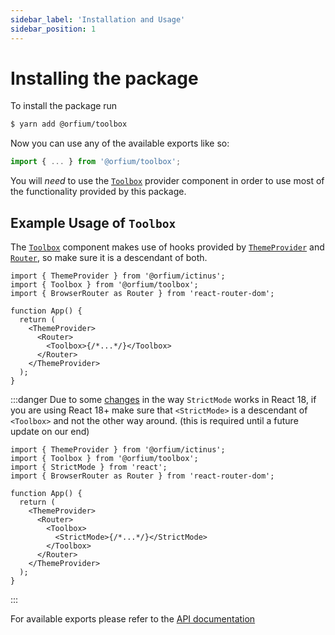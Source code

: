 ```yaml
---
sidebar_label: 'Installation and Usage'
sidebar_position: 1
---
```


# Installing the package

To install the package run

```bash
$ yarn add @orfium/toolbox
```

Now you can use any of the available exports like so:

```js
import { ... } from '@orfium/toolbox';
```

You will _need_ to use the [`Toolbox`](../../api/Components/Toolbox.mdx) provider component in order to use most of
the functionality provided by this package.

## Example Usage of `Toolbox`

The [`Toolbox`](../../api/Components/Toolbox.mdx) component makes use of hooks provided by [`ThemeProvider`](https://designlab.orfium.com/?path=/docs/design-system-themeprovider--setting-up-a-button-example) and [`Router`](https://v5.reactrouter.com/web/api/Router),
so make sure it is a descendant of both.

```tsx title="App.tsx"
import { ThemeProvider } from '@orfium/ictinus';
import { Toolbox } from '@orfium/toolbox';
import { BrowserRouter as Router } from 'react-router-dom';

function App() {
  return (
    <ThemeProvider>
      <Router>
        <Toolbox>{/*...*/}</Toolbox>
      </Router>
    </ThemeProvider>
  );
}
```

:::danger
Due to some [changes](https://react.dev/blog/2022/03/08/react-18-upgrade-guide#updates-to-strict-mode) in the way `StrictMode`
works in React 18, if you are using React 18+ make sure that `<StrictMode>` is a descendant of `<Toolbox>` and not the other way around.
(this is required until a future update on our end)

```tsx title="App.tsx"
import { ThemeProvider } from '@orfium/ictinus';
import { Toolbox } from '@orfium/toolbox';
import { StrictMode } from 'react';
import { BrowserRouter as Router } from 'react-router-dom';

function App() {
  return (
    <ThemeProvider>
      <Router>
        <Toolbox>
          <StrictMode>{/*...*/}</StrictMode>
        </Toolbox>
      </Router>
    </ThemeProvider>
  );
}
```

:::

For available exports please refer to the [API documentation](/docs/api/)
